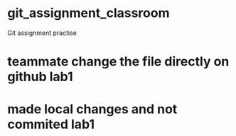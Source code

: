 # git_assignment_classroom
Git assignment practise 
# teammate change the file directly on github lab1

# made local changes and not commited lab1
